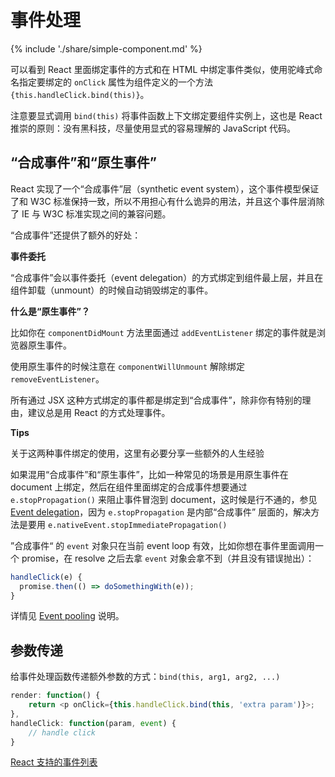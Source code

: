 # 事件处理

{% include './share/simple-component.md' %}

可以看到 React 里面绑定事件的方式和在 HTML
中绑定事件类似，使用驼峰式命名指定要绑定的 `onClick` 属性为组件定义的一个方法 `{this.handleClick.bind(this)}`。

注意要显式调用 `bind(this)` 将事件函数上下文绑定要组件实例上，这也是 React
推崇的原则：没有黑科技，尽量使用显式的容易理解的 JavaScript 代码。

## “合成事件”和“原生事件”

React 实现了一个“合成事件”层（synthetic event system），这个事件模型保证了和
W3C
标准保持一致，所以不用担心有什么诡异的用法，并且这个事件层消除了 IE 与 W3C 标准实现之间的兼容问题。

“合成事件”还提供了额外的好处：

**事件委托**

“合成事件”会以事件委托（event
delegation）的方式绑定到组件最上层，并且在组件卸载（unmount）的时候自动销毁绑定的事件。

**什么是“原生事件”？**

比如你在 `componentDidMount` 方法里面通过 `addEventListener`
绑定的事件就是浏览器原生事件。

使用原生事件的时候注意在 `componentWillUnmount` 解除绑定 `removeEventListener`。

所有通过 JSX
这种方式绑定的事件都是绑定到“合成事件”，除非你有特别的理由，建议总是用 React
的方式处理事件。

**Tips**

关于这两种事件绑定的使用，这里有必要分享一些额外的人生经验

如果混用“合成事件”和“原生事件”，比如一种常见的场景是用原生事件在 document
上绑定，然后在组件里面绑定的合成事件想要通过 `e.stopPropagation()`
来阻止事件冒泡到 document，这时候是行不通的，参见 [Event
delegation](http://stackoverflow.com/a/24421834/581094)，因为 `e.stopPropagation` 是内部“合成事件” 层面的，解决方法是要用 `e.nativeEvent.stopImmediatePropagation()`

”合成事件“ 的 `event` 对象只在当前 event loop
有效，比如你想在事件里面调用一个 promise，在 resolve 之后去拿 `event`
对象会拿不到（并且没有错误抛出）：

```javascript
handleClick(e) {
  promise.then(() => doSomethingWith(e));
}
```

详情见 [Event
pooling](https://facebook.github.io/react/docs/events.html#event-pooling)
说明。

## 参数传递

给事件处理函数传递额外参数的方式：`bind(this, arg1, arg2, ...)`

```javascript
render: function() {
	return <p onClick={this.handleClick.bind(this, 'extra param')}>;
},
handleClick: function(param, event) {
	// handle click
}
```

[React 支持的事件列表](http://facebook.github.io/react/docs/events.html)
